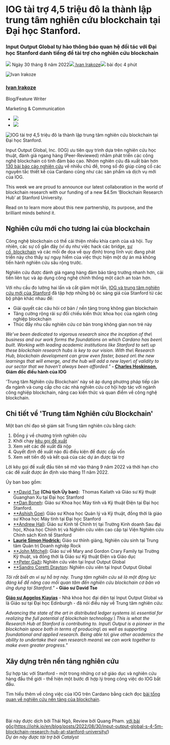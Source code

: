 # IOG tài trợ 4,5 triệu đô la thành lập trung tâm nghiên cứu blockchain tại Đại học Stanford.

### **Input Output Global tự hào thông báo quan hệ đối tác với Đại học Stanford danh tiếng để tài trợ cho nghiên cứu blockchain**

![](img/2022-08-30-input-output-global-s-4-5m-blockchain-research-hub-at-stanford-university.002.png) Ngày 30 tháng 8 năm 2022![](img/2022-08-30-input-output-global-s-4-5m-blockchain-research-hub-at-stanford-university.002.png)[ Ivan Irakoze](/en/blog/authors/ivan-irakoze/page-1/)![](img/2022-08-30-input-output-global-s-4-5m-blockchain-research-hub-at-stanford-university.003.png) bài đọc 4 phút

![Ivan Irakoze](img/2022-08-30-input-output-global-s-4-5m-blockchain-research-hub-at-stanford-university.004.png)[](/en/blog/authors/ivan-irakoze/page-1/)

### [**Ivan Irakoze**](/en/blog/authors/ivan-irakoze/page-1/)

Blog/Feature Writer

Marketing &amp; Communication

- ![](img/2022-08-30-input-output-global-s-4-5m-blockchain-research-hub-at-stanford-university.005.png)[](mailto:ivan.irakoze@iohk.io "Email")
- ![](img/2022-08-30-input-output-global-s-4-5m-blockchain-research-hub-at-stanford-university.006.png)[](https://twitter.com/The_ADA_Poet "Twitter")

![IOG tài trợ 4,5 triệu đô la thành lập trung tâm nghiên cứu blockchain tại Đại học Stanford.](https://github.com/cardano2vn/iohk-blog/blob/main/vi/docs1/2022/08/img/2022-08-30-input-output-global-s-4-5m-blockchain-research-hub-at-stanford-university.007.jpeg?raw=true)

Input Output Global, Inc. (IOG) ưu tiên quy trình dựa trên nghiên cứu học thuật, đánh giá ngang hàng (Peer-Reviewed) nhằm phát triển các công nghệ blockchain có tính đảm bảo cao. Nhóm nghiên cứu đã xuất bản hơn [130 bài báo cáo nghiên cứu](https://iohk.io/en/research/library/) về nhiều chủ đề, trong số đó giúp củng cố các nguyên tắc thiết kế của Cardano cũng như các sản phẩm và dịch vụ mới của IOG.

This week we are proud to announce our latest collaboration in the world of blockchain research with our funding of a new $4.5m ‘Blockchain Research Hub’ at Stanford University.

Read on to learn more about this new partnership, its purpose, and the brilliant minds behind it.

## **Nghiên cứu mới cho tương lai của blockchain**

Công nghệ blockchain có thể cải thiện nhiều khía cạnh của xã hội. Tuy nhiên, các sự cố gần đây (ví dụ như việc hack các bridge, [sự cố  blockchain](https://www.coindesk.com/learn/the-fall-of-terra-a-timeline-of-the-meteoric-rise-and-crash-of-ust-and-luna/) và các mối đe dọa về quy định) trong lĩnh vực đang phát triển này cho thấy sự nguy hiểm của việc thực hiện một dự án mà không tiến hành nghiên cứu sâu rộng trước.

Nghiên cứu được đánh giá ngang hàng đảm bảo tăng trưởng nhanh hơn, cải tiến liên tục và áp dụng công nghệ chính thống một cách an toàn hơn.

Với nhu cầu đo lường hai lần và cắt giảm một lần, [IOG và trung tâm nghiên cứu mới của Stanford](https://tselab.stanford.edu/iorh/) đã tập hợp những bộ óc sáng giá của Stanford từ các bộ phận khác nhau để:

- Giải quyết các câu hỏi cơ bản / nền tảng trong không gian blockchain
- Tăng cường rộng rãi sự đối chiếu kiến ​​thức khoa học của ngành công nghiệp blockchain
- Thúc đẩy nhu cầu nghiên cứu cơ bản trong không gian non trẻ này

*We’ve been dedicated to vigorous research since the inception of the\ business and our work forms the foundations on which Cardano has been\ built. Working with leading academic institutions like Stanford to set\ up these blockchain research hubs is key to our vision. With the\ Research Hub, blockchain development can grow even faster, based on\ the new learnings that will emerge, and the hub will add a new layer\ of validity to our sector that we haven’t always been afforded.”* **- [Charles Hoskinson](https://iohk.io/team/charles-hoskinson/), Giám đốc điều hành của IOG**

'Trung tâm Nghiên cứu Blockchain' này sẽ áp dụng phương pháp tiếp cận đa ngành và cung cấp cho các nhà nghiên cứu cơ hội hợp tác với ngành công nghiệp blockchain, nâng cao kiến ​​thức và quan điểm về công nghệ blockchain.

## **Chi tiết về 'Trung tâm Nghiên cứu Blockchain'**

Một ban chỉ đạo sẽ giám sát Trung tâm nghiên cứu bằng cách:

1. Đồng ý về chương trình nghiên cứu
2. Khởi chạy [kêu gọi đề xuất](http://tselab.stanford.edu/iorh/)
3. Xem xét các đề xuất đã nộp
4. Quyết định đề xuất nào đủ điều kiện để được cấp vốn
5. Xem xét tiến độ và kết quả của các dự án được tài trợ

Lời kêu gọi đề xuất đầu tiên sẽ mở vào tháng 9 năm 2022 và thời hạn cho các đề xuất được ấn định vào tháng 11 năm 2022.

Ủy ban bao gồm:

- [**David Tse](https://tselab.stanford.edu/) **(Chủ tịch Ủy ban):**  Thomas Kailath và Giáo sư Kỹ thuật Guanghan Xu tại Đại học Stanford
- [**Dan Boneh](https://crypto.stanford.edu/~dabo/)**:** Giáo sư Khoa học Máy tính và Kỹ thuật Điện tại Đại học Stanford.
- [**Ashish Goel](https://web.stanford.edu/~ashishg/)**:** Giáo sư Khoa học Quản lý và Kỹ thuật, đồng thời là giáo sư Khoa học Máy tính tại Đại học Stanford
- [**Andrew Hall](https://politicalscience.stanford.edu/people/andrew-hall)**:** Giáo sư Kinh tế Chính trị tại Trường Kinh doanh Sau đại học, Khoa học Chính trị và Nghiên cứu viên cao cấp tại Viện Nghiên cứu Chính sách Kinh tế Stanford
- [**Laurie Simon Hodrick:**](https://law.stanford.edu/directory/laurie-hodrick/) Giáo sư thỉnh giảng, Nghiên cứu sinh tại Trung tâm Quản trị Doanh nghiệp Rock
- [**John Mitchell](https://profiles.stanford.edu/john-mitchell)**:** Giáo sư về Mary and Gordon Crary Family tại Trường Kỹ thuật, và đồng thời là Giáo sư Kỹ thuật Điện và Giáo dục
- [**Peter Gaži](https://iohk.io/en/team/peter-gazi)**:** Nghiên cứu viên tại Input Output Global
- [**Sandro Coretti Drayton](https://iohk.io/en/team/sandro-coretti-drayton)**:** Nghiên cứu viên tại Input Output Global

*Tôi rất biết ơn vì sự hỗ trợ này. Trung tâm nghiên cứu sẽ là một động lực đáng kể để nâng cao mối quan tâm đến nghiên cứu blockchain cơ bản và ứng dụng tại Stanford.*” **- Giáo sư David Tse**

[**Giáo sư Aggelos Kiayias**](https://iohk.io/en/team/aggelos-kiayias) - Nhà khoa học đại diện tại Input Output Global và là Giáo sư tại Đại học Edinburgh - đã nói điều này về Trung tâm nghiên cứu:

*Advancing the state of the art in distributed ledger systems is\ essential for realizing the full potential of blockchain technology.\ This is what the Research Hub at Stanford is contributing to. Input\ Output is a pioneer in the blockchain space both in terms of producing\ as well as supporting foundational and applied research. Being able to\ give other academics the ability to undertake their own research means\ we can work together to make even greater progress.*”

## **Xây dựng trên nền tảng nghiên cứu**

Sự hợp tác với Stanford - một trong những cơ sở giáo dục và nghiên cứu hàng đầu thế giới - thể hiện một bước đi hợp lý trong công việc do IOG bắt đầu.

Tìm hiểu thêm về công việc của IOG trên Cardano bằng cách đọc [bài tổng quan về nghiên cứu nền tảng của blockchain](https://iohk.io/en/blog/posts/page-4/#blog-posts).<br><br><br><br>Bài này được dịch bởi Thái Ngô, Review bởi Quang Pham. <a class="_active_edit_href" href="https://iohk.io/en/blog/posts/2022/08/30/input-output-global-s-4-5m-blockchain-research-hub-at-stanford-university/">với bài gốc</a>(https://iohk.io/en/blog/posts/2022/08/30/input-output-global-s-4-5m-blockchain-research-hub-at-stanford-university/)<br><em>Dự án này được tài trợ bởi Catalyst</em>
